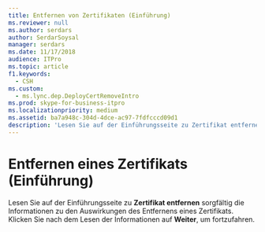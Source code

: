```yaml
---
title: Entfernen von Zertifikaten (Einführung)
ms.reviewer: null
ms.author: serdars
author: SerdarSoysal
manager: serdars
ms.date: 11/17/2018
audience: ITPro
ms.topic: article
f1.keywords:
  - CSH
ms.custom:
  - ms.lync.dep.DeployCertRemoveIntro
ms.prod: skype-for-business-itpro
ms.localizationpriority: medium
ms.assetid: ba7a948c-304d-4dce-ac97-7fdfcccd09d1
description: 'Lesen Sie auf der Einführungsseite zu Zertifikat entfernen sorgfältig die Informationen zu den Auswirkungen des Entfernens eines Zertifikats. Klicken Sie nach dem Lesen der Informationen auf Weiter, um fortzufahren.'
---
```


# <a name="remove-certificate-intro"></a>Entfernen eines Zertifikats (Einführung)
 
Lesen Sie auf der Einführungsseite zu **Zertifikat entfernen** sorgfältig die Informationen zu den Auswirkungen des Entfernens eines Zertifikats. Klicken Sie nach dem Lesen der Informationen auf **Weiter**, um fortzufahren.
  

